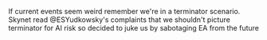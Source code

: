 If current events seem weird remember we're in a terminator scenario. Skynet read @ESYudkowsky's complaints that we shouldn't picture terminator for AI risk so decided to juke us by sabotaging EA from the future

